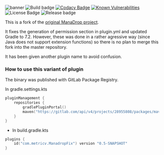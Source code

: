![banner](logo/banner.png)
![Build badge](https://img.shields.io/github/workflow/status/Iltotore/EntityMetadataAPI/Java%20CI/master)
[![Codacy Badge](https://api.codacy.com/project/badge/Grade/9af1fd09f7514581a0c2d900c176d50c)](https://www.codacy.com/manual/Iltotore/ManaDrop?utm_source=github.com&amp;utm_medium=referral&amp;utm_content=Iltotore/ManaDrop&amp;utm_campaign=Badge_Grade)
[![Known Vulnerabilities](https://snyk.io/test/github/Iltotore/ManaDrop/badge.svg?targetFile=build.gradle)](https://snyk.io/test/github/Iltotore/ManaDrop?targetFile=build.gradle)
![License Badge](https://img.shields.io/github/license/Iltotore/ManaDrop)
![Release badge](https://img.shields.io/github/v/release/Iltotore/ManaDrop?include_prereleases)

This is a fork of the [original ManaDrop project](https://www.github.com/Iltotore/ManaDrop).

It fixes the generation of permission section in plugin.yml and updated Gradle to 7.2. 
However, these was done in a rather agressive way (since Java does not support extension functions)
so there is no plan to merge this fork into the master repository.

It has been given another plugin name to avoid confusion.

### How to use this variant of plugin
The binary was published with GitLab Package Registry.

In gradle.settings.kts
```kotlin
pluginManagement {
    repositories {
        gradlePluginPortal()
        maven("https://gitlab.com/api/v4/projects/28955808/packages/maven")
    }
}
```

- In build.gradle.kts
```kotlin
plugins {
    id("com.metricv.ManadropFix") version "0.5-SNAPSHOT"
}
```
